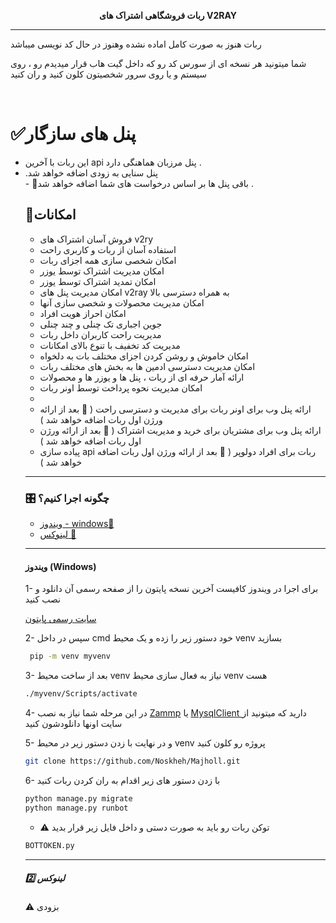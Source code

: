 
<p align="center">
<strong >ربات فروشگاهی اشتراک های V2RAY </strong></br>
</p>
<hr>

<p>ربات هنوز به صورت کامل اماده نشده وهنوز در حال کد نویسی میباشد </p>
<p> شما میتونید هر نسخه ای از سورس کد رو که داخل گیت هاب قرار میدیدم رو ،‌ روی سیستم و یا روی سرور  شخصیتون کلون کنید و ران کنید  </p>

<br>
</hr>

</hr>


# ✅پنل های سازگار 
<ul>
    <li>
        این ربات با آخرین api پنل مرزبان هماهنگی دارد .
    </li>
    <li>
     .پنل سنایی به زودی اضافه خواهد شد 
    </li>
    - 🔗باقی پنل ها بر اساس درخواست های شما اضافه خواهد شد .

</hr>

## 🔖امکانات 
- فروش آسان اشتراک های v2ry
- استفاده آسان از ربات و کاربری راحت
- امکان شخصی سازی همه اجزای ربات
- امکان مدیریت اشتراک توسط یوزر 
- امکان تمدید اشتراک توسط یوزر
- امکان مدیریت پنل های v2ray  به همراه دسترسی بالا
- امکان مدیریت محصولات و شخصی سازی آنها  
- امکان احراز هویت افراد 
- جوین اجباری تک چنلی و چند چنلی 
- مدیریت راحت کاربران داخل ربات
- مدیریت کد تخفیف با تنوع بالای امکانات
- امکان خاموش و روشن کردن اجزای مختلف بات به دلخواه 
- امکان مدیریت دسترسی ادمین ها به بخش های مختلف ربات
- ارائه آمار حرفه ای از ربات ، پنل ها و یوزر ها و محصولات 
- امکان مدیریت نحوه پرداخت توسط اونر ربات 
- 
- ارائه پنل وب برای اونر ربات برای مدیریت و دسترسی راحت  ( 📌 بعد از ارائه ورژن اول ربات اضافه خواهد شد )
- ارائه پنل وب برای مشتریان برای خرید و مدیریت اشتراک  ( 📌 بعد از ارائه ورژن اول ربات اضافه خواهد شد )
- پیاده سازی api ربات برای افراد دولوپر ( 📌 بعد از ارائه ورژن اول ربات اضافه خواهد شد )


<hr>

### 🎛 چگونه اجرا کنیم‌؟
- [ویندوز - windows🔘](#ویندوز-windows)
- [لینوکس 🔘](#####لینوکس)
<hr>

#### ویندوز (Windows)


1- برای اجرا در ویندوز کافیست آخرین نسخه پایتون را از صفحه رسمی آن دانلود و نصب کنید

<a href='https://www.python.org/'>سایت رسمی پایتون </a>

2- سپس در داخل cmd خود دستور زیر را زده و یک محیط venv بسازید 

```bash 
 pip -m venv myvenv
 ```
3- بعد از ساخت محیط venv نیاز به فعال سازی محیط venv هست 

```bash 
./myvenv/Scripts/activate
```
4- در این مرحله شما نیاز به نصب <a href='https://www.google.com/search?q=zammp+download+link'>Zammp</a> یا <a href='https://google.com/search?q=mysql+client+download+link'>MysqlClient </a> دارید که میتونید از سایت اونها دانلودشون کنید

5- و در نهایت با زدن دستور زیر در محیط venv پروژه رو کلون کنید

```bash 
git clone https://github.com/Noskheh/Majholl.git
```

6- با زدن دستور های زیر اقدام به ران کردن ربات کنید 
```bash 
python manage.py migrate 
python manage.py runbot
```
- ⚠️ توکن ربات رو باید به صورت دستی و داخل فایل زیر قرار بدید 

```bash 
BOTTOKEN.py
```

<hr>

##### 2️⃣ لینوکس 
⚠️ بزودی 